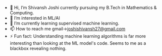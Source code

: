 - 👋 Hi, I’m Shivansh Joshi currently pursuing my B.Tech in Mathematics & Computing.
- 👀 I’m interested in ML/AI
- 🌱 I’m currently learning supervised machine learning.
- 📫 How to reach me gmail->joshishivansh27@gmail.com
- ⚡ Fun fact: Understanding machine learning algorithms is far more interesting than looking at the ML model's code. Seems to me as a blackbox revealing nothing.
  

<!---
Joshishivansh/Joshishivansh is a ✨ special ✨ repository because its `README.md` (this file) appears on your GitHub profile.
You can click the Preview link to take a look at your changes.
--->
